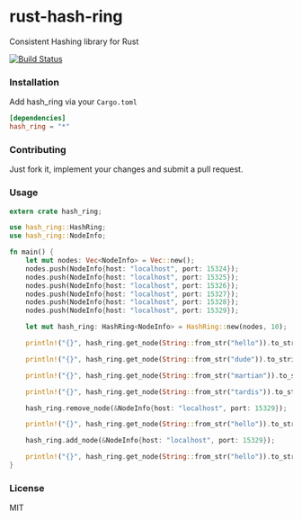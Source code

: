 rust-hash-ring
================

Consistent Hashing library for Rust

[![Build Status](https://travis-ci.org/mattnenterprise/rust-hash-ring.svg)](https://travis-ci.org/mattnenterprise/rust-hash-ring)

### Installation

Add hash_ring via your `Cargo.toml`
```toml
[dependencies]
hash_ring = "*"
```

### Contributing
 Just fork it, implement your changes and submit a pull request.

### Usage
```rust
extern crate hash_ring;

use hash_ring::HashRing;
use hash_ring::NodeInfo;

fn main() {
    let mut nodes: Vec<NodeInfo> = Vec::new();
    nodes.push(NodeInfo{host: "localhost", port: 15324});
    nodes.push(NodeInfo{host: "localhost", port: 15325});
    nodes.push(NodeInfo{host: "localhost", port: 15326});
    nodes.push(NodeInfo{host: "localhost", port: 15327});
    nodes.push(NodeInfo{host: "localhost", port: 15328});
    nodes.push(NodeInfo{host: "localhost", port: 15329});

    let mut hash_ring: HashRing<NodeInfo> = HashRing::new(nodes, 10);

    println!("{}", hash_ring.get_node(String::from_str("hello")).to_string());

    println!("{}", hash_ring.get_node(String::from_str("dude")).to_string());

    println!("{}", hash_ring.get_node(String::from_str("martian")).to_string());

    println!("{}", hash_ring.get_node(String::from_str("tardis")).to_string());

    hash_ring.remove_node(&NodeInfo{host: "localhost", port: 15329});

    println!("{}", hash_ring.get_node(String::from_str("hello")).to_string());

    hash_ring.add_node(&NodeInfo{host: "localhost", port: 15329});

    println!("{}", hash_ring.get_node(String::from_str("hello")).to_string());
}
```

### License

MIT
